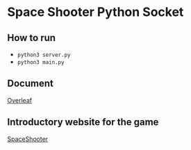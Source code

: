 # Space Shooter Python Socket

## How to run

- ```python3 server.py```
- ```python3 main.py```

## Document 

[Overleaf](https://www.overleaf.com/read/sxfwzsyncnhp#3b4740)

## Introductory website for the game

[SpaceShooter](https://trankhoinguyen03.github.io/SpaceShooter/)